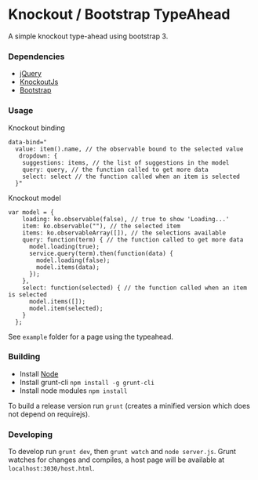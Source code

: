 # Knockout / Bootstrap TypeAhead

A simple knockout type-ahead using bootstrap 3.


### Dependencies

* [jQuery](https://github.com/jquery/jquery)
* [KnockoutJs](https://github.com/knockout/knockout)
* [Bootstrap](https://github.com/twbs/bootstrap)

### Usage

Knockout binding

```
data-bind="
  value: item().name, // the observable bound to the selected value
   dropdown: {
    suggestions: items, // the list of suggestions in the model
    query: query, // the function called to get more data
    select: select // the function called when an item is selected
  }"

```

Knockout model

```
var model = {
    loading: ko.observable(false), // true to show 'Loading...'
    item: ko.observable(""), // the selected item
    items: ko.observableArray([]), // the selections available
    query: function(term) { // the function called to get more data
      model.loading(true);
      service.query(term).then(function(data) {
        model.loading(false);
        model.items(data);
      });
    },
    select: function(selected) { // the function called when an item is selected
      model.items([]);
      model.item(selected);
    }
  };
```

See `example` folder for a page using the typeahead.

### Building

* Install [Node](http://nodejs.org/)
* Install grunt-cli `npm install -g grunt-cli`
* Install node modules `npm install`

To build a release version run `grunt` (creates a minified version which does not depend on requirejs).

### Developing

To develop run `grunt dev`, then `grunt watch` and `node server.js`. Grunt watches for changes and compiles, a host page will be available at `localhost:3030/host.html`.